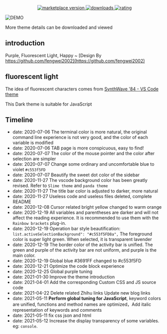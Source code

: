 
<p align="center">
  <!-- marketplace version -->
  <a href="https://marketplace.visualstudio.com/items?itemName=OvO.konng">
    <img alt="marketplace version" src="https://img.shields.io/visual-studio-marketplace/v/OvO.konng?style=for-the-badge">
  </a>
  <!-- downloads -->
  <a href="https://marketplace.visualstudio.com/items?itemName=OvO.konng">
    <img alt="downloads" src="https://img.shields.io/visual-studio-marketplace/azure-devops/installs/total/OvO.konng?style=for-the-badge">
  </a>
  <!-- rating -->
  <a href="https://marketplace.visualstudio.com/items?itemName=OvO.konng">
    <img alt="rating" src="https://img.shields.io/visual-studio-marketplace/stars/OvO.konng?maxAge=86400&style=for-the-badge&labelColor=1C1E26&color=F7B3A1">
    
  </a>
</p>

![DEMO](https://raw.githubusercontent.com/fengwei2002/vscode-theme-KONNG/master/demo.png)

More theme details can be downloaded and viewed

## introduction

Purple, Fluorescent Light, Happy ~ [Design By https://github.com/fengwei2002](https://github.com/fengwei2002)

## fluorescent light

The idea of fluorescent characters comes from [SynthWave '84 - VS Code theme](https://github.com/robb0wen/synthwave-vscode)

This Dark theme is suitable for JavaScript

## Timeline

- date: 2020-07-06 The terminal color is more natural, the original command line experience is not very good, and the color of each variable is modified
- date: 2020-07-06 TAB page is more conspicuous, easy to find!
- date: 2020-07-07 The color of the mouse pointer and the color after selection are simpler
- date: 2020-07-07 Change some ordinary and uncomfortable blue to violet `#c553f5FD`
- date: 2020-07-07 Beautify the sweet dot color of the sidebar
- date: 2020-11-27 The vscode background color has been greatly revised. Refer to `Slime theme` and `panda theme`
- date: 2020-11-27 The title bar color is adjusted to darker, more natural
- date: 2020-11-27 Useless code and useless files deleted, complete README
- date: 2020-12-08 Cursor related bright yellow changed to warm orange
- date: 2020-12-19 All variables and parentheses are darker and will not affect the reading experience. It is recommended to use them with the `Rainbow brackets` plug-in.
- date: 2020-12-19 Operation bar style beautification: `list.activeSelectionBackground": "#c553f5FD8a",` The foreground color is super light green. When selected, it is transparent lavender
- date: 2020-12-19 The border color of the activity bar is unified. The green and purple of the activity bar are not uniform, and purple is the main color.
- date: 2020-12-19 Global blue #3691FF changed to #c553f5FD
- date: 2020-12-21 Optimize the code block experience
- date: 2020-12-25 Global purple tuning
- date: 2021-01-30 Improve the theme introduction
- date: 2021-04-01 Add the corresponding Custom CSS and JS source code
- date: 2021-04-22 Delete related Zhihu links Update new blog links
- date: 2021-05-11 **Perform global tuning for JavaScript**, keyword colors are unified, functions and method names are optimized，Add italic representation of keywords and comments
- date: 2021-05-11 fix css json and html
- date: 2021-05-12 Increase the display transparency of some variables. eg: `console`.
